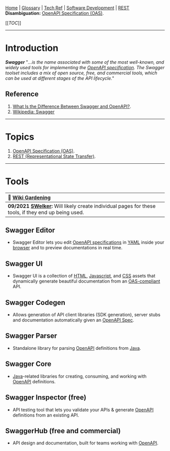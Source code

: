 [Home](/Slalom-LLC/Slalom-Consulting) | [Glossary](/Glossary) | [Tech Ref](/Tech-Ref) | [Software Development](/Tech-Ref/Software-Development) | [REST](/Tech-Ref/Software-Development/REST-\(Representational-State-Transfer\))
**Disambiguation:** [OpenAPI Specification (OAS)](/Tech-Ref/Software-Development/REST-\(Representational-State-Transfer\)/OAS-\(OpenAPI-Specification\)).

[[_TOC_]]

---
# Introduction
***Swagger*** "_...is the name associated with some of the most well-known, and widely used tools for implementing the [OpenAPI specification](/Tech-Ref/Software-Development/REST-\(Representational-State-Transfer\)/OAS-\(OpenAPI-Specification\)). The Swagger toolset includes a mix of open source, free, and commercial tools, which can be used at different stages of the API lifecycle._"

## Reference
1. [What Is the Difference Between Swagger and OpenAPI?](https://swagger.io/blog/api-strategy/difference-between-swagger-and-openapi/).
1. [Wikipedia: Swagger](https://en.wikipedia.org/wiki/Swagger_(software))

---
# Topics
1. [OpenAPI Specification (OAS)](/Tech-Ref/Software-Development/REST-\(Representational-State-Transfer\)/OAS-\(OpenAPI-Specification\)).
1. [REST (Representational State Transfer)](/Tech-Ref/Software-Development/REST-\(Representational-State-Transfer\)).

---
# Tools
|:seedling: [Wiki Gardening](/Tech-Ref/Wiki/Wiki-Gardening)|
|:-|
| **09/2021 [SWelker](/Individuals/Scott-Welker):** Will likely create individual pages for these tools, if they end up being used. |

## Swagger Editor
- Swagger Editor lets you edit [OpenAPI specifications](/Tech-Ref/Software-Development/REST-\(Representational-State-Transfer\)/OAS-\(OpenAPI-Specification\)) in [YAML](/Tech-Ref/Software-Development/YAML-\(YAML-Ain't-Markup-Language\)) inside your [browser](/Tech-Ref/WWW-\(World-Wide-Web\)/Web-Browser) and to preview documentations in real time.

## Swagger UI
- Swagger UI is a collection of [HTML](/Tech-Ref/WWW-\(World-Wide-Web\)/HTML-\(Hypertext-Markup-Language\)), [Javascript](/Tech-Ref/Software-Development/JavaScript), and [CSS](/Tech-Ref/WWW-\(World-Wide-Web\)/CSS-\(Cascading-Style-Sheets\)) assets that dynamically generate beautiful documentation from an [OAS-compliant](/Tech-Ref/Software-Development/REST-\(Representational-State-Transfer\)/OAS-\(OpenAPI-Specification\)) API.

## Swagger Codegen
- Allows generation of API client libraries (SDK generation), server stubs and documentation automatically given an [OpenAPI Spec](/Tech-Ref/Software-Development/REST-\(Representational-State-Transfer\)/OAS-\(OpenAPI-Specification\)).

## Swagger Parser
- Standalone library for parsing [OpenAPI](/Tech-Ref/Software-Development/REST-\(Representational-State-Transfer\)/OAS-\(OpenAPI-Specification\)) definitions from [Java](/Tech-Ref/Software-Development/Java).

## Swagger Core
- [Java](/Tech-Ref/Software-Development/Java)-related libraries for creating, consuming, and working with [OpenAPI](/Tech-Ref/Software-Development/REST-\(Representational-State-Transfer\)/OAS-\(OpenAPI-Specification\)) definitions.

## Swagger Inspector (free)
- API testing tool that lets you validate your APIs & generate [OpenAPI](/Tech-Ref/Software-Development/REST-\(Representational-State-Transfer\)/OAS-\(OpenAPI-Specification\)) definitions from an existing API.

## SwaggerHub (free and commercial)
- API design and documentation, built for teams working with [OpenAPI](/Tech-Ref/Software-Development/REST-\(Representational-State-Transfer\)/OAS-\(OpenAPI-Specification\)).
